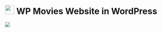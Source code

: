 # <img src="https://skillicons.dev/icons?i=wordpress" width="30" /> WP Movies Website in WordPress

<img src="https://skillicons.dev/icons?i=wordpress,php,html,css,js,git,github,vscode,photoshop,canva" />
